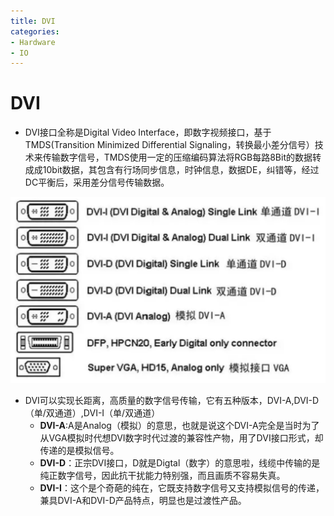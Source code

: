 ```yaml
---
title: DVI
categories:
- Hardware
- IO
---
```

# DVI

- DVI接口全称是Digital Video Interface，即数字视频接口，基于TMDS(Transition Minimized Differential Signaling，转换最小差分信号）技术来传输数字信号，TMDS使用一定的压缩编码算法将RGB每路8Bit的数据转成成10bit数据，其包含有行场同步信息，时钟信息，数据DE，纠错等，经过DC平衡后，采用差分信号传输数据。

![](https://raw.githubusercontent.com/LuShan123888/Files/main/Pictures/2020-12-10-jsMl6Ogr4VwAJFP.jpg)

- DVI可以实现长距离，高质量的数字信号传输，它有五种版本，DVI-A,DVI-D（单/双通道）,DVI-I（单/双通道）
    - **DVI-A**:A是Analog（模拟）的意思，也就是说这个DVI-A完全是当时为了从VGA模拟时代想DVI数字时代过渡的兼容性产物，用了DVI接口形式，却传递的是模拟信号。
    - **DVI-D**：正宗DVI接口，D就是Digtal（数字）的意思啦，线缆中传输的是纯正数字信号，因此抗干扰能力特别强，而且画质不容易失真。
    - **DVI-I**：这个是个奇葩的纯在，它既支持数字信号又支持模拟信号的传递，兼具DVI-A和DVI-D产品特点，明显也是过渡性产品。